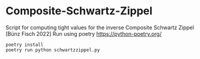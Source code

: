 # Composite-Schwartz-Zippel
Script for computing tight values for the inverse Composite Schwartz Zippel [Bünz Fisch 2022]
Run using poetry https://python-poetry.org/

```
poetry install
poetry run python schwartzzippel.py
```
